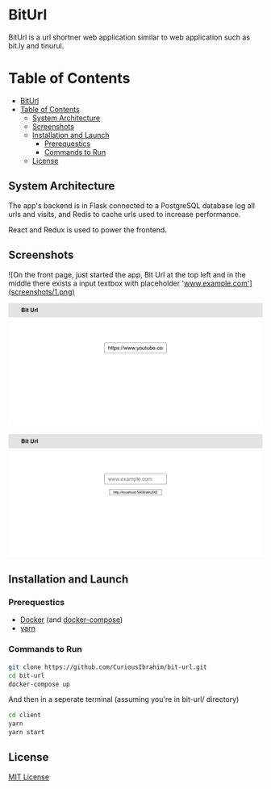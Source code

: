 # BitUrl

BitUrl is a url shortner web application similar to web application such as bit.ly and tinurul.

# Table of Contents

- [BitUrl](#biturl)
- [Table of Contents](#table-of-contents)
  - [System Architecture](#system-architecture)
  - [Screenshots](#screenshots)
  - [Installation and Launch](#installation-and-launch)
    - [Prerequestics](#prerequestics)
    - [Commands to Run](#commands-to-run)
  - [License](#license)

## System Architecture

The app's backend is in Flask connected to a PostgreSQL database log all urls and visits, and Redis to cache urls used
to increase performance.

React and Redux is used to power the frontend.

## Screenshots

![On the front page, just started the app, Bit Url at the top left and in the middle there exists a input textbox with placeholder 'www.example.com'](screenshots/1.png)

![Inputted a url into the textbox](screenshots/2.png)

![Hit enter and now url is shortened and in a list under the input textbox](screenshots/3.png)

## Installation and Launch

### Prerequestics

- [Docker](https://docs.docker.com/get-docker/) (and [docker-compose](https://docs.docker.com/compose/install/))
- [yarn](https://yarnpkg.com/getting-started/install)

### Commands to Run

```bash
git clone https://github.com/CuriousIbrahim/bit-url.git
cd bit-url
docker-compose up
```

And then in a seperate terminal (assuming you're in bit-url/ directory)

```bash
cd client
yarn
yarn start
```

## License

[MIT License](LICENSE.txt)
